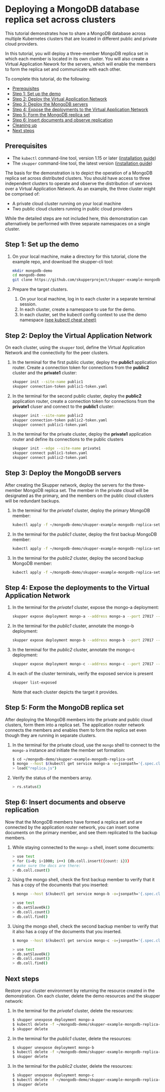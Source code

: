 # Deploying a MongoDB database replica set across clusters

This tutorial demonstrates how to share a MongoDB database across multiple Kubernetes clusters that are located in different public and private cloud providers.

In this tutorial, you will deploy a three-member MongoDB replica set in which each member is located in its own cluster. You will also create a Virtual Application Nework for the servers, which will enable the members to form the replica set and communicate with each other.

To complete this tutorial, do the following:

* [Prerequisites](#prerequisites)
* [Step 1: Set up the demo](#step-1-set-up-the-demo)
* [Step 2: Deploy the Virtual Application Network](#step-4-deploy-the-virtual-application-network)
* [Step 3: Deploy the MongoDB servers](#step-5-deploy-the-mongodb-servers)
* [Step 4: Expose the deployments to the Virtual Application Network](#step-5-expose-the-deployments-to-the-virtual-application-network)
* [Step 5: Form the MongoDB replica set](#step-6-form-the-mongodb-replica-set)
* [Step 6: Insert documents and observe replication](#step-7-insert-documents-and-observe-replication)
* [Cleaning up](#cleaning-up)
* [Next steps](#next-steps)

## Prerequisites

* The `kubectl` command-line tool, version 1.15 or later ([installation guide](https://kubernetes.io/docs/tasks/tools/install-kubectl/))
* The `skupper` command-line tool, the latest version ([installation guide](https://skupper.io/start/index.html#step-1-install-the-skupper-command-line-tool-in-your-environment))

The basis for the demonstration is to depict the operation of a MongoDB replica set across distributed clusters. You should have access to three independent clusters to operate and observe the distribution of services over a Virtual Application Network. As an example, the three cluster might be comprised of:

* A private cloud cluster running on your local machine
* Two public cloud clusters running in public cloud providers

While the detailed steps are not included here, this demonstration can alternatively be performed with three separate namespaces on a single cluster. 

## Step 1: Set up the demo

1. On your local machine, make a directory for this tutorial, clone the example repo, and download the skupper-cli tool:

   ```bash
   mkdir mongodb-demo
   cd mongodb-demo
   git clone https://github.com/skupperproject/skupper-example-mongodb-replica-set.git
   ```

2. Prepare the target clusters.

   1. On your local machine, log in to each cluster in a separate terminal session.
   2. In each cluster, create a namespace to use for the demo.
   3. In each cluster, set the kubectl config context to use the demo namespace [(see kubectl cheat sheet)](https://kubernetes.io/docs/reference/kubectl/cheatsheet/)

## Step 2: Deploy the Virtual Application Network

On each cluster, using the `skupper` tool, define the Virtual Application Network and the connectivity for the peer clusters.

1. In the terminal for the first public cluster, deploy the **public1** application router. Create a connection token for connections from the **public2** cluster and the **private1** cluster:

   ```bash
   skupper init --site-name public1
   skupper connection-token public1-token.yaml
   ```

2. In the terminal for the second public cluster, deploy the **public2** application router, create a connection token for connections from the **private1** cluser and connect to the **public1** cluster:

   ```bash
   skupper init --site-name public2
   skupper connection-token public2-token.yaml
   skupper connect public1-token.yaml
   ```

3. In the terminal for the private cluster, deploy the **private1** application router and define its connections to the public clusters

   ```bash
   skupper init --edge --site-name private1
   skupper connect public1-token.yaml
   skupper connect public2-token.yaml
   ```
   
## Step 3: Deploy the MongoDB servers

After creating the Skupper network, deploy the servers for the three-member MongoDB replica set. The member in the private cloud will be designated as the primary, and the members on the public cloud clusters will be redundant backups.

1. In the terminal for the *private1* cluster, deploy the primary MongoDB member:

   ```bash
   kubectl apply -f ~/mongodb-demo/skupper-example-mongodb-replica-set/deployment-mongo-a.yaml
   ```

2. In the terminal for the *public1* cluster, deploy the first backup MongoDB member:

   ```bash
   kubectl apply -f ~/mongodb-demo/skupper-example-mongodb-replica-set/deployment-mongo-b.yaml
   ```

3. In the terminal for the *public2* cluster, deploy the second backup MongoDB member:

   ```bash
   kubectl apply -f ~/mongodb-demo/skupper-example-mongodb-replica-set/deployment-mongo-c.yaml
   ```

## Step 4: Expose the deployments to the Virtual Application Network


1. In the terminal for the *private1* cluster, expose the mongo-a deployment:

   ```bash
   skupper expose deployment mongo-a --address mongo-a --port 27017 --protocol tcp --target-port 27017
   ```

2. In the terminal for the *public1* cluster, annotate the mongo-b deployment:

   ```bash
   skupper expose deployment mongo-b --address mongo-b --port 27017 --protocol tcp --target-port 27017
   ```

3. In the terminal for the *public2* cluster, annotate the mongo-c deployment:

   ```bash
   skupper expose deployment mongo-c --address mongo-c --port 27017 --protocol tcp --target-port 27017
   ```

4. In each of the cluster terminals, verify the exposed service is present

   ```bash
   skupper list-exposed
   ```

    Note that each cluster depicts the target it provides.

## Step 5: Form the MongoDB replica set

After deploying the MongoDB members into the private and public cloud clusters, form them into a replica set. The application router network connects the members and enables them to form the replica set even though they are running in separate clusters.  

1. In the terminal for the private cloud, use the `mongo` shell to connect to
the `mongo-a` instance and initiate the member set formation:

   ```bash
   $ cd ~/mongodb-demo/skupper-example-mongodb-replica-set
   $ mongo --host $(kubectl get service mongo-a -o=jsonpath='{.spec.clusterIP}')
   > load("replica.js")
   ```

2. Verify the status of the members array.

   ```bash
   > rs.status()
   ```

## Step 6: Insert documents and observe replication

Now that the MongoDB members have formed a replica set and are connected by the application router network, you can insert some documents on the primary member, and see them replicated to the backup members.

1. While staying connected to the `mongo-a` shell, insert some documents:

   ```bash
   > use test
   > for (i=0; i<1000; i++) {db.coll.insert({count: i})}
   # make sure the docs are there:
   > db.coll.count()
   ```

2. Using the mongo shell, check the first backup member to verify that it has a copy of the documents that you inserted:

   ```bash
   $ mongo --host $(kubectl get service mongo-b -o=jsonpath='{.spec.clusterIP}')
   ```

   ```bash
   > use test
   > db.setSlaveOk()
   > db.coll.count()
   > db.coll.find()
   ```


3. Using the mongo shell, check the second backup member to verify that it also has a copy of the documents that you inserted.

   ```bash
   $ mongo --host $(kubectl get service mongo-c -o=jsonpath='{.spec.clusterIP}')
   ```

   ```bash
   > use test
   > db.setSlaveOk()
   > db.coll.count()
   > db.coll.find()
   ```

## Next steps

Restore your cluster environment by returning the resource created in the demonstration. On each cluster, delete the demo resources and the skupper network:

1. In the terminal for the *private1* cluster, delete the resources:


   ```bash
   $ skupper unexpose deployment mongo-a
   $ kubectl delete -f ~/mongodb-demo/skupper-example-mongodb-replica-set/deployment-mongo-a.yaml
   $ skupper delete
   ```

2. In the terminal for the *public1* cluster, delete the resources:


   ```bash
   $ skupper unexpose deployment mongo-b
   $ kubectl delete -f ~/mongodb-demo/skupper-example-mongodb-replica-set/deployment-mongo-b.yaml
   $ skupper delete
   ```

3. In the terminal for the *public2* cluster, delete the resources:


   ```bash
   $ skupper unexpose deployment mongo-c
   $ kubectl delete -f ~/mongodb-demo/skupper-example-mongodb-replica-set/deployment-mongo-c.yaml
   $ skupper delete
   ```

